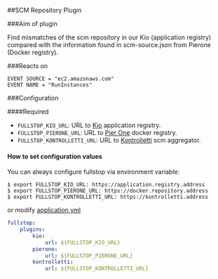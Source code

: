 ##SCM Repository Plugin

###Aim of plugin

Find mismatches of the scm repository in our Kio (application registry) compared with the information found in
scm-source.json from Pierone (Docker registry).

###Reacts on

```
EVENT SOURCE = "ec2.amazonaws.com"
EVENT NAME = "RunInstances"
```

###Configuration

####Required

* `FULLSTOP_KIO_URL`: URL to [Kio](https://github.com/zalando-stups/kio) application registry.
* `FULLSTOP_PIERONE_URL`: URL to [Pier One](https://github.com/zalando-stups/pierone) docker registry.
* `FULLSTOP_KONTROLLETTI_URL`: URL to [Kontrolletti](https://github.com/zalando/kontrolletti) scm aggregator.

#### How to set configuration values

You can always configure fullstop via environment variable:


    $ export FULLSTOP_KIO_URL: https://application.registry.address
    $ export FULLSTOP_PIERONE_URL: https://docker.repository.address
    $ export FULLSTOP_KONTROLLETTI_URL: https://kontrolletti.address


or modify [application.yml](../../fullstop/src/main/resources/config/application.yml)

```yml
fullstop:
    plugins:
        kio:
            url: ${FULLSTOP_KIO_URL}
        pierone:
            url: ${FULLSTOP_PIERONE_URL}
        kontrolletti:
            url: ${FULLSTOP_KONTROLLETTI_URL}
```